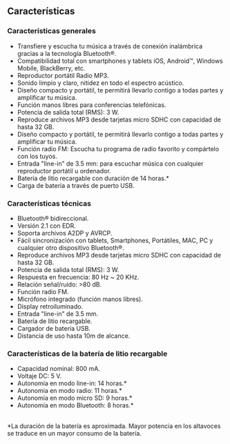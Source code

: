 ## Características

### Características generales

- Transfiere y escucha tu música a través de conexión inalámbrica gracias a la tecnología Bluetooth®.
- Compatibilidad total con smartphones y tablets iOS, Android™, Windows Mobile, BlackBerry, etc.
- Reproductor portátil Radio MP3.
- Sonido limpio y claro, nitidez en todo el espectro acústico.
- Diseño compacto y portátil, te permitirá llevarlo contigo a todas partes y amplificar tu música.
- Función manos libres para conferencias telefónicas.
- Potencia de salida total (RMS): 3 W.
- Reproduce archivos MP3 desde tarjetas micro SDHC con capacidad de hasta 32 GB.
- Diseño compacto y portátil, te permitirá llevarlo contigo a todas partes y amplificar tu música.
- Función radio FM: Escucha tu programa de radio favorito y compártelo con los tuyos.
- Entrada "line-in" de 3.5 mm: para escuchar música con cualquier reproductor portátil u ordenador.
- Batería de litio recargable con duración de 14 horas.*
- Carga de batería a través de puerto USB.


### Características técnicas

- Bluetooth® bidireccional.
- Versión 2.1 con EDR.
- Soporta archivos A2DP y AVRCP.
- Fácil sincronización con tablets, Smartphones, Portátiles, MAC, PC y cualquier otro dispositivo Bluetooth®.
- Reproduce archivos MP3 desde tarjetas micro SDHC con capacidad de hasta 32 GB.
- Potencia de salida total (RMS): 3 W.
- Respuesta en frecuencia: 80 Hz ~ 20 KHz.
- Relación señal/ruido: >80 dB.
- Función radio FM.
- Micrófono integrado (función manos libres).
- Display retroiluminado.
- Entrada "line-in" de 3.5 mm.
- Batería de litio recargable.
- Cargador de batería USB.
- Distancia de uso hasta 10m de alcance.


### Características de la batería de litio recargable

- Capacidad nominal: 800 mA.
- Voltaje DC: 5 V.
- Autonomía en modo line-in: 14 horas.*
- Autonomía en modo radio: 11 horas.*
- Autonomía en modo micro SD: 9 horas.*
- Autonomía en modo Bluetooth: 8 horas.*

<br/>
 *La duración de la batería es aproximada. Mayor potencia en los altavoces se traduce en un mayor consumo de la batería.
